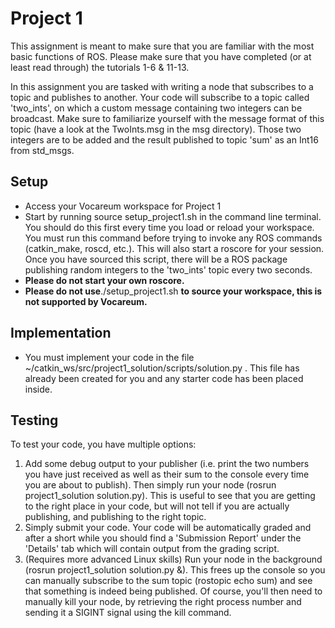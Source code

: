 # Project 1
This assignment is meant to make sure that you are familiar with the most basic functions of ROS. Please make sure that you have completed (or at least read through) the tutorials 1-6 & 11-13.

In this assignment you are tasked with writing a node that subscribes to a topic and publishes to another. Your code will subscribe to a topic called 'two_ints', on which a custom message containing two integers can be broadcast. Make sure to familiarize yourself with the message format of this topic (have a look at the TwoInts.msg in the msg directory). Those two integers are to be added and the result published to topic 'sum' as an Int16 from std_msgs. 

## Setup
- Access your Vocareum workspace for Project 1
- Start by running source setup_project1.sh  in the command line terminal. You should do this first every time you load or reload your workspace. You must run this command before trying to invoke any ROS commands (catkin_make, roscd, etc.). This will also start a roscore for your session. 
Once you have sourced this script, there will be a ROS package publishing random integers to the 'two_ints' topic every two seconds. 
- **Please do not start your own roscore.**
- **Please do not use**./setup_project1.sh **to source your workspace, this is not supported by Vocareum.**

## Implementation
- You must implement your code in the file ~/catkin_ws/src/project1_solution/scripts/solution.py . This file has already been created for you and any starter code has been placed inside. 

## Testing
To test your code, you have multiple options:

1. Add some debug output to your publisher (i.e. print the two numbers you have just received as well as their sum to the console every time you are about to publish). Then simply run your node (rosrun project1_solution solution.py). This is useful to see that you are getting to the right place in your code, but will not tell if you are actually publishing, and publishing to the right topic.
2. Simply submit your code. Your code will be automatically graded and after a short while you should find a 'Submission Report' under the 'Details' tab which will contain output from the grading script.
3. (Requires more advanced Linux skills) Run your node in the background (rosrun project1_solution solution.py &). This frees up the console so you can manually subscribe to the sum topic (rostopic echo sum) and see that something is indeed being published. Of course, you'll then need to manually kill your node, by retrieving the right process number and sending it a SIGINT signal using the kill command.
